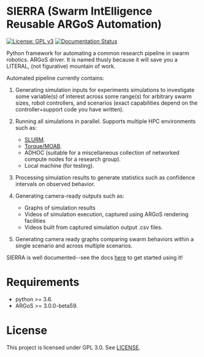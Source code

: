 # SIERRA (Swarm IntElligence Reusable ARGoS Automation)

[![License: GPL v3](https://img.shields.io/badge/License-GPLv3-blue.svg)](https://www.gnu.org/licenses/gpl-3.0)
[![Documentation Status](https://readthedocs.org/projects/swarm-robotics-sierra/badge/?version=latest)](https://swarm-robotics-sierra.readthedocs.io/en/latest/?badge=latest)

Python framework for automating a common research pipeline in swarm
robotics. ARGoS driver. It is named thusly because it will save you a LITERAL,
(not figurative) mountain of work.

Automated pipeline currently contains:

1. Generating simulation inputs for experiments simulations to investigate some
   variable(s) of interest across some range(s) for arbitrary swarm sizes, robot
   controllers, and scenarios (exact capabilities depend on the
   controller+support code you have written).

2. Running all simulations in parallel. Supports multiple HPC environments such
   as:

   - [SLURM](https://slurm.schedmd.com/documentation.html).
   - [Torque/MOAB](http://docs.adaptivecomputing.com/torque/5-0-1/help.htm#topics/torque/0-intro/torquewelcome.htm%3FTocPath%3DWelcome%7C_____0).
   - ADHOC (suitable for a miscellaneous collection of networked compute nodes
     for a research group).
   - Local machine (for testing).

3. Processing simulation results to generate statistics such as confidence
   intervals on observed behavior.

4. Generating camera-ready outputs such as:

   - Graphs of simulation results
   - Videos of simulation execution, captured using ARGoS rendering facilities
   - Videos built from captured simulation output .csv files.

5. Generating camera ready graphs comparing swarm behaviors within a single
   scenario and across multiple scenarios.


SIERRA is well documented--see the docs
[here](https://swarm-robotics-sierra.readthedocs.io/en/latest/) to get started
using it!

# Requirements

- python >= 3.6.
- ARGoS >= 3.0.0-beta59.

# License
This project is licensed under GPL 3.0. See [LICENSE](LICENSE.md).
